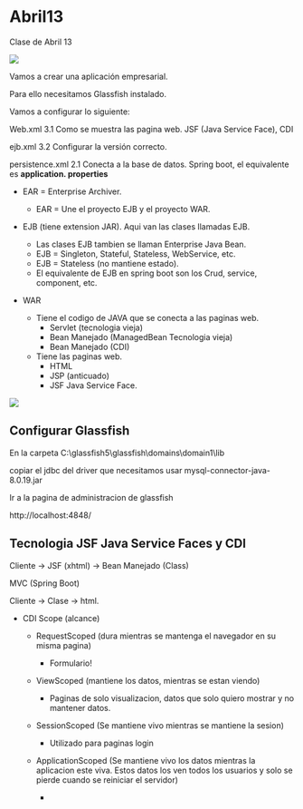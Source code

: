 # Abril13
Clase de Abril 13

![](https://github.com/jorgecc/Abril3/raw/master/form1.jpg)

Vamos a crear una aplicación empresarial.

Para ello necesitamos Glassfish instalado.

Vamos a configurar lo siguiente:

Web.xml 3.1   Como se muestra las pagina web. JSF (Java Service Face), CDI 

ejb.xml 3.2   Configurar la versión correcto.

persistence.xml 2.1  Conecta a la base de datos. Spring boot, el equivalente es **application. properties**


* EAR = Enterprise Archiver.   
   * EAR = Une el proyecto EJB y el proyecto WAR.  

* EJB (tiene extension JAR).  Aqui van las clases llamadas EJB.
   * Las clases EJB tambien se llaman Enterprise Java Bean.
   * EJB = Singleton, Stateful, Stateless, WebService, etc.
   * EJB = Stateless (no mantiene estado).   
   * El equivalente de EJB en spring boot son los Crud, service, component, etc.

* WAR
   * Tiene el codigo de JAVA que se conecta a las paginas web.
        * Servlet (tecnologia vieja)
        * Bean Manejado (ManagedBean Tecnologia vieja)
        * Bean Manejado (CDI)
   * Tiene las paginas web.
        * HTML
        * JSP (anticuado)
        * JSF Java Service Face.
   

![](https://www.arquitecturajava.com/wp-content/uploads/EJBinWAR.jpg)

## Configurar Glassfish

En la carpeta C:\glassfish5\glassfish\domains\domain1\lib

copiar el jdbc del driver que necesitamos usar mysql-connector-java-8.0.19.jar

 Ir a la pagina de administracion de glassfish

http://localhost:4848/

## Tecnologia JSF Java Service Faces y CDI

Cliente -> JSF (xhtml) -> Bean Manejado (Class)

MVC (Spring Boot)

Cliente -> Clase -> html.

* CDI Scope (alcance)

  * RequestScoped (dura mientras se mantenga el navegador en su misma pagina)

    * Formulario!

  * ViewScoped (mantiene los datos, mientras se estan viendo)

    * Paginas de solo visualizacion, datos que solo quiero mostrar y no mantener datos.

  * SessionScoped (Se mantiene vivo mientras se mantiene la sesion)

    * Utilizado para paginas login

  * ApplicationScoped (Se mantiene vivo los datos mientras la aplicacion este viva. Estos datos los ven todos los usuarios y solo se pierde cuando se reiniciar el servidor)

    * 

    



 